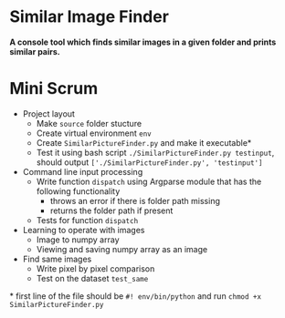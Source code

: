 # Similar Image Finder
__A console tool which finds similar images in a given folder and prints similar pairs.__

# Mini Scrum

* Project layout
    * Make `source` folder stucture
    * Create virtual environment `env`
    * Create `SimilarPictureFinder.py` and make it executable\* 
    * Test it using bash script `./SimilarPictureFinder.py testinput`, should output `['./SimilarPictureFinder.py', 'testinput']`
* Command line input processing
    * Write function `dispatch` using Argparse module that has the following functionality
        * throws an error if there is folder path missing
        * returns the folder path if present
    * Tests for function `dispatch`
* Learning to operate with images
    * Image to numpy array
    * Viewing and saving numpy array as an image
* Find same images
    * Write pixel by pixel comparison
    * Test on the dataset `test_same`

\* first line of the file should be `#! env/bin/python` and run `chmod +x SimilarPictureFinder.py`

